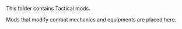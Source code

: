 This folder contains Tactical mods.

Mods that modify combat mechanics and equipments are placed here.